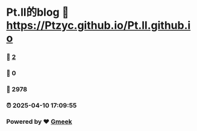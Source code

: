 # Pt.ll的blog :link: https://Ptzyc.github.io/Pt.ll.github.io 
### :page_facing_up: [2](https://Ptzyc.github.io/Pt.ll.github.io/tag.html) 
### :speech_balloon: 0 
### :hibiscus: 2978 
### :alarm_clock: 2025-04-10 17:09:55 
### Powered by :heart: [Gmeek](https://github.com/Meekdai/Gmeek)
